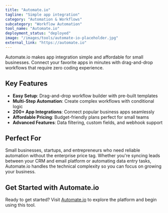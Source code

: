 ```yaml
---
title: "Automate.io"
tagline: "Simple app integration"
category: "Automation & Workflows"
subcategory: "Workflow Automation"
tool_name: "Automate.io"
deployment_status: "deployed"
image: "/images/tools/automate-io-placeholder.jpg"
external_link: "https://automate.io"
---
```

Automate.io makes app integration simple and affordable for small businesses. Connect your favorite apps in minutes with drag-and-drop workflows that require zero coding experience.

## Key Features

- **Easy Setup**: Drag-and-drop workflow builder with pre-built templates
- **Multi-Step Automation**: Create complex workflows with conditional logic
- **200+ App Integrations**: Connect popular business apps seamlessly
- **Affordable Pricing**: Budget-friendly plans perfect for small teams
- **Advanced Features**: Data filtering, custom fields, and webhook support

## Perfect For

Small businesses, startups, and entrepreneurs who need reliable automation without the enterprise price tag. Whether you're syncing leads between your CRM and email platform or automating data entry tasks, Automate.io handles the technical complexity so you can focus on growing your business.

## Get Started with Automate.io

Ready to get started? Visit [Automate.io](https://automate.io) to explore the platform and begin using this tool.